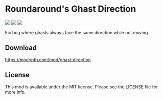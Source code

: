 # Roundaround's Ghast Direction

<img src="https://img.shields.io/badge/Loader-Fabric-%23313e51?style=for-the-badge"/>
<img src="https://img.shields.io/badge/MC-1.19--1.19.4-%23313e51?style=for-the-badge"/>
<img src="https://img.shields.io/badge/Side-Server-%23313e51?style=for-the-badge"/>

Fix bug where ghasts always face the same direction while not moving.

## Download

https://modrinth.com/mod/ghast-direction

## License

This mod is available under the MIT license. Please see the LICENSE file for more info.